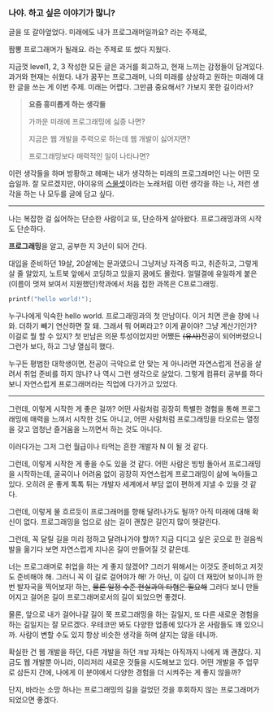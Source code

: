 ### 나야. 하고 싶은 이야기가 많니?

글을 또 갈아엎었다.
미래에도 내가 프로그래머일까요? 라는 주제로,

짬뽕 프로그래머가 될래요. 라는 주제로 또 썼다 지웠다.

지금껏 level1, 2, 3 작성한 모든 글은 과거를 회고하고, 현재 느끼는 감정들이 담겨있다.
과거와 현재는 쉬웠다.
내가 꿈꾸는 프로그래머, 나의 미래를 상상하고 원하는 미래에 대한 글을 쓰는 게 이번 주제.
미래는 어렵다. 그만큼 중요해서? 가보지 못한 길이라서?  
  

> **요즘 흥미롭게 하는 생각들** 
>
> 가까운 미래에 프로그래밍에 싫증 나면? 
>
> 지금은 웹 개발을 주력으로 하는데 웹 개발이 싫어지면?
>
> 프로그래밍보다 매력적인 일이 나타나면?

이런 생각들을 하며 방황하고 헤매는 내가 생각하는 미래의 프로그래머인 나는 어떤 모습일까. 
잘 모르겠지만,
아이유의 [스물셋](https://www.youtube.com/watch?v=42Gtm4-Ax2U)이라는 노래처럼 이런 생각을 하는 나, 저런 생각을 하는 나 모두를 글에 담고 싶다.

---

나는 복잡한 걸 싫어하는 단순한 사람이고 또, 단순하게 살아왔다. 프로그래밍과의 시작도 단순하다.


**프로그래밍**을 알고, 공부한 지 3년이 되어 간다.

대입을 준비하던 19살, 20살에는 문과였으니 그냥저냥 자격증 따고, 취준하고, 그렇게 살 줄 알았지, 노트북 앞에서 코딩하고 있을지 꿈에도 몰랐다.
얼떨결에 유일하게 붙은 (이름이 멋져 보여서 지원했던)학과에서 처음 접한 과목은 C프로그래밍.

```c
printf("hello world!");
```

누구나에게 익숙한 hello world. 프로그래밍과의 첫 만남이다.
이거 치면 콘솔 창에 나와. 더하기 빼기 연산하면 잘 돼. 그래서 뭐 어쩌라고? 이게 끝이야? 그냥 계산기인가? 이걸로 뭘 할 수 있지?
첫 만남은 의문 투성이었지만 어쨌든 ~~(유사)~~전공이 되어버렸으니 그런가 보다, 하고 그냥 열심히 했다.

누구든 평범한 대학생이면, 전공이 극악으로 안 맞는 게 아니라면 자연스럽게 전공을 살려서 취업 준비를 하지 않나? 나 역시 그런 생각으로 살았다. 그렇게 컴퓨터 공부를 하다 보니 자연스럽게 프로그래머라는 직업에 다가가고 있었다. 

---

그런데, 이렇게 시작한 게 좋은 걸까?
어떤 사람처럼 굉장히 특별한 경험을 통해 프로그래밍에 매력을 느껴서 시작한 것도 아니고,
어떤 사람처럼 프로그래밍을 타오르는 열정을 갖고 엄청난 즐거움을 느끼면서 하는 것도 아니다.

이러다가는 그저 그런 월급이나 타먹는 흔한 개발자 N 이 될 것 같다.


그런데, 이렇게 시작한 게 좋을 수도 있을 것 같다.
어떤 사람은 빙빙 돌아서 프로그래밍을 시작하는데,
굴곡이나 어려움 없이 굉장히 자연스럽게 프로그래밍이 삶에 녹아들고 있다.
오히려 운 좋게 톡톡 튀는 개발자 세계에서 부담 없이 편하게 지낼 수 있을 것 같다.


그런데, 이렇게 물 흐르듯이 프로그래머를 향해 달려나가도 될까?
아직 미래에 대해 확신이 없다. 프로그래밍을 업으로 삼는 길이 괜찮은 길인지 많이 헷갈린다.


그런데, 꼭 달릴 길을 미리 정하고 달려나가야 할까?
지금 디디고 싶은 곳으로 한 걸음씩 발을 옮기다 보면 자연스럽게 지나온 길이 만들어질 것 같은데.



너는 프로그래머로 취업을 하는 게 좋지 않겠어? 그러기 위해서는 이것도 준비하고 저것도 준비해야 해. 그러니 꼭 이 길로 걸어야가 해!
가 아닌,
이 길이 더 재밌어 보이니까 한번 발자국을 찍어보자!
하는, ~~물론 일정 수준 현실과의 타협은 필요해~~
그러다 보니 만들어지고 걸어온 길이 프로그래머로서의 길이 되었으면 좋겠다.


물론, 앞으로 내가 걸어나갈 길이 쭉 프로그래밍을 하는 길일지, 또 다른 새로운 경험을 하는 길일지는 잘 모르겠다.
우테코만 봐도 다양한 업종에 있다가 온 사람들도 꽤 있으니까.
사람이 변할 수도 있지 항상 비슷한 생각을 하며 살지는 않을 테니까.

확실한 건 웹 개발을 하던, 다른 개발을 하던 `개발` 자체는 아직까지 나에게 꽤 괜찮다.
지금도 웹 개발뿐 아니라, 이리저리 새로운 것들을 시도해보고 있다.
어떤 개발을 주 업무로 삼든지 간에, 나에게 이 분야에서 다양한 경험을 더 시켜주는 게 좋지 않을까?

단지, 바라는 소망 하나는 프로그래밍의 길을 걸었던 것을 후회하지 않는 프로그래머가 되었으면 좋겠다.
